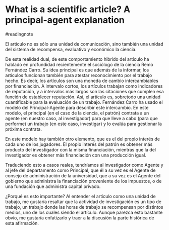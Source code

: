# What is a scientific article? A principal-agent explanation
#readingnote 


El artículo no es sólo una unidad de comunicación, sino también una unidad del sistema de recompensa, evaluativo y económico la ciencia. 

De esta realidad dual, de este comportamiento hibrido del artículo ha hablado en profundidad recientemente el sociólogo de la ciencia Remo Fernández Carro. Su idea principal es que además de la informar, los artículos funcionan también para atestar reconocimiento por el trabajo hecho. Es decir, los artículos son una moneda de cambio intercambiables por financiación. A intervalo cortos, los artículos trabajan como indicadores de reputación, y a intervalos más largos son las citaciones que cumplen esa función de establecer reputación. Así, el artículo es, sobretodo una unidad cuantificable para la evaluación de un trabajo. Fernández Carro ha usado el modelo del Principal-Agente para describir este intercambio. En este modelo, el principal (en el caso de la ciencia, el patrón) contrata a un agente (en nuestro caso, al investigador) para que lleve a cabo (para que performe) un trabajo (en este caso, investigar) y lo evalúa para gestionar la próxima contrata. 

En este modelo hay también otro elemento, que es el del propio interés de cada uno de los jugadores. El propio interés del patrón es obtener más producto del investigador con la misma financiación, mientras que la del investigador es obtener más financiación con una producción igual.

Traduciendo esto a casos reales, tendríamos al investigador como Agente y al jefe del departamento como Principal, que él a su vez es el Agente de consejo de administración de la universidad, que a su vez es el Agente del gobierno que administra la financiación proveniente de los impuestos, o de una fundación que administra capital privado.

¿Porqué es esto importante?  Al entender el artículo como una unidad de trabajo, me gustaría resaltar que la actividad de investigación es un tipo de trabajo, un trabajo donde las horas de trabajo se recompensan por distintos medios, uno de los cuales siendo el artículo. Aunque parezca esto bastante obvio, me gustaría enfatizarlo y traer a la discusión la parte histórica de esta afirmación. 